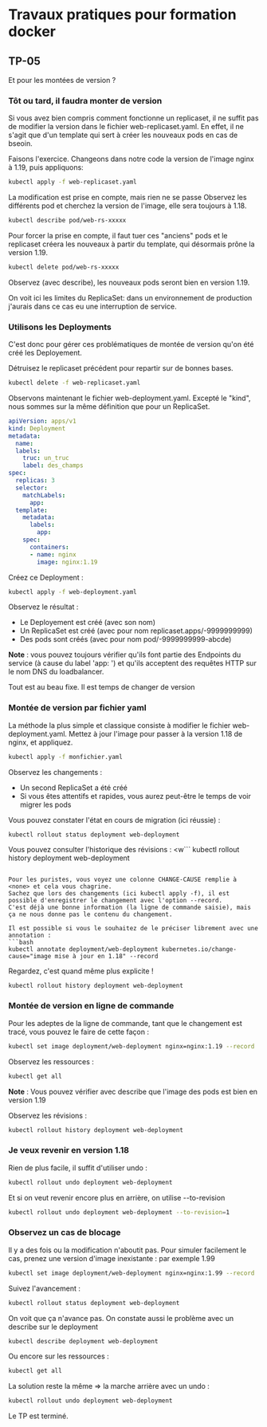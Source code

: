 # Travaux pratiques pour formation docker

## TP-05

Et pour les montées de version ?

### Tôt ou tard, il faudra monter de version

Si vous avez bien compris comment fonctionne un replicaset, il ne suffit pas de modifier la version dans le fichier web-replicaset.yaml.
En effet, il ne s'agit que d'un template qui sert à créer les nouveaux pods en cas de bseoin.

Faisons l'exercice.
Changeons dans notre code la version de l'image nginx à 1.19, puis appliquons:
```bash
kubectl apply -f web-replicaset.yaml
```

La modification est prise en compte, mais rien ne se passe 
Observez les différents pod et cherchez la version de l'image, elle sera toujours à 1.18.
```bash
kubectl describe pod/web-rs-xxxxx
```

Pour forcer la prise en compte, il faut tuer ces "anciens" pods et le replicaset créera les nouveaux à partir du template, qui désormais prône la version 1.19.
```bash
kubectl delete pod/web-rs-xxxxx
```

Observez (avec describe), les nouveaux pods seront bien en version 1.19.

On voit ici les limites du ReplicaSet: dans un environnement de production j'aurais dans ce cas eu une interruption de service.


### Utilisons les Deployments

C'est donc pour gérer ces problématiques de montée de version qu'on été créé les Deployement.

Détruisez le replicaset précédent pour repartir sur de bonnes bases.
```bash
kubectl delete -f web-replicaset.yaml
```

Observons maintenant le fichier web-deployment.yaml. Excepté le "kind", nous sommes sur la même définition que pour un ReplicaSet.
```yaml
apiVersion: apps/v1
kind: Deployment
metadata:
  name: 
  labels:
    truc: un_truc
    label: des_champs
spec:
  replicas: 3
  selector:
    matchLabels:
      app: 
  template:
    metadata:
      labels:
        app: 
    spec:
      containers:
      - name: nginx
        image: nginx:1.19
```

Créez ce Deployment :
```bash
kubectl apply -f web-deployment.yaml
```

Observez le résultat :
* Le Deployement est créé (avec son nom)
* Un ReplicaSet est créé (avec pour nom replicaset.apps/<nom-deployment>-9999999999)
* Des pods sont créés (avec pour nom pod/<nom-deployment>-9999999999-abcde)

**Note** : vous pouvez toujours vérifier qu'ils font partie des Endpoints du service (à cause du label 'app: <label>') et qu'ils acceptent des requêtes HTTP sur le nom DNS du loadbalancer.

Tout est au beau fixe.
Il est temps de changer de version

### Montée de version par fichier yaml

La méthode la plus simple et classique consiste à modifier le fichier web-deployment.yaml.
Mettez à jour l'image pour passer à la version 1.18 de nginx, et appliquez.
```bash
kubectl apply -f monfichier.yaml
```

Observez les changements :
* Un second ReplicaSet a été créé
* Si vous êtes attentifs et rapides, vous aurez peut-être le temps de voir migrer les pods

Vous pouvez constater l'état en cours de migration (ici réussie) :
```
kubectl rollout status deployment web-deployment
```

Vous pouvez consulter l'historique des révisions :
<w```
kubectl rollout history deployment web-deployment
```

Pour les puristes, vous voyez une colonne CHANGE-CAUSE remplie à <none> et cela vous chagrine.
Sachez que lors des changements (ici kubectl apply -f), il est possible d'enregistrer le changement avec l'option --record.
C'est déjà une bonne information (la ligne de commande saisie), mais ça ne nous donne pas le contenu du changement.

Il est possible si vous le souhaitez de le préciser librement avec une annotation :
```bash
kubectl annotate deployment/web-deployment kubernetes.io/change-cause="image mise à jour en 1.18" --record
```

Regardez, c'est quand même plus explicite !
```bash
kubectl rollout history deployment web-deployment
```


### Montée de version en ligne de commande

Pour les adeptes de la ligne de commande, tant que le changement est tracé, vous pouvez le faire de cette façon :
```bash
kubectl set image deployment/web-deployment nginx=nginx:1.19 --record
```

Observez les ressources :
```bash
kubectl get all
```

**Note** : Vous pouvez vérifier avec describe que l'image des pods est bien en version 1.19

Observez les révisions :
```bash
kubectl rollout history deployment web-deployment
```

### Je veux revenir en version 1.18 

Rien de plus facile, il suffit d'utiliser undo :
```bash
kubectl rollout undo deployment web-deployment
```

Et si on veut revenir encore plus en arrière, on utilise --to-revision
```bash
kubectl rollout undo deployment web-deployment --to-revision=1
```

### Observez un cas de blocage

Il y a des fois ou la modification n'aboutit pas.
Pour simuler facilement le cas, prenez une version d'image inexistante : par exemple 1.99
```bash
kubectl set image deployment/web-deployment nginx=nginx:1.99 --record
```

Suivez l'avancement :
```bash
kubectl rollout status deployment web-deployment
```

On voit que ça n'avance pas. On constate aussi le problème avec un describe sur le deployment
```bash
kubectl describe deployment web-deployment
```

Ou encore sur les ressources :
```bash
kubectl get all
```

La solution reste la même => la marche arrière avec un undo :
```bash
kubectl rollout undo deployment web-deployment
```

Le TP est terminé.

